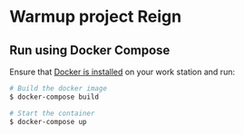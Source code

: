 # Warmup project Reign

## Run using Docker Compose

Ensure that [Docker is installed](https://docs.docker.com/engine/install) on your work station and run:

```bash
# Build the docker image
$ docker-compose build

# Start the container
$ docker-compose up
```